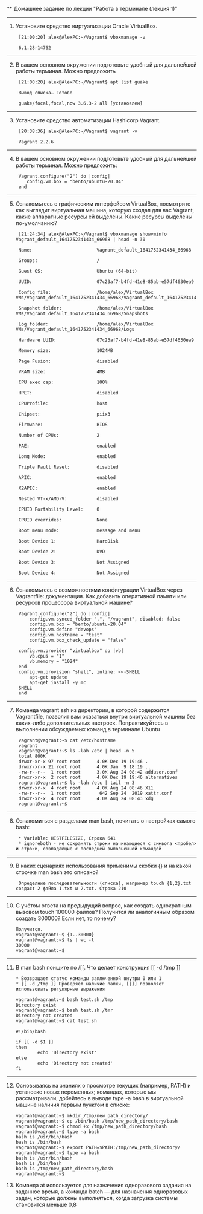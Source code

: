 ** Домашнее задание по лекции "Работа в терминале (лекция 1)"

---

1. Установите средство виртуализации Oracle VirtualBox.

		[21:00:20] alex@AlexPC:~/Vagrant$ vboxmanage -v

		6.1.28r14762

---

2. В вашем основном окружении подготовьте удобный для дальнейшей работы терминал. Можно предложить

		[21:00:20] alex@AlexPC:~/Vagrant$ apt list guake

		Вывод списка… Готово

		guake/focal,focal,now 3.6.3-2 all [установлен]

---

3. Установите средство автоматизации Hashicorp Vagrant.

		[20:38:36] alex@AlexPC:~/Vagrant$ vagrant -v

		Vagrant 2.2.6
---

4. В вашем основном окружении подготовьте удобный для дальнейшей работы терминал. Можно предложить:

		Vagrant.configure("2") do |config|
		   config.vm.box = "bento/ubuntu-20.04"
		end

---

5. Ознакомьтесь с графическим интерфейсом VirtualBox, посмотрите как выглядит виртуальная машина, которую создал для вас Vagrant, какие аппаратные ресурсы ей выделены. Какие ресурсы выделены по-умолчанию?
	
		[21:24:34] alex@AlexPC:~/Vagrant$ vboxmanage showvminfo Vagrant_default_1641752341434_66968 | head -n 30
	
		Name:                        Vagrant_default_1641752341434_66968
	
		Groups:                      /

		Guest OS:                    Ubuntu (64-bit)

		UUID:                        07c23af7-b4fd-41e8-85ab-e57df4630ea9

		Config file:                 /home/alex/VirtualBox VMs/Vagrant_default_1641752341434_66968/Vagrant_default_1641752341434_66968.vbox

		Snapshot folder:             /home/alex/VirtualBox VMs/Vagrant_default_1641752341434_66968/Snapshots

		Log folder:                  /home/alex/VirtualBox VMs/Vagrant_default_1641752341434_66968/Logs

		Hardware UUID:               07c23af7-b4fd-41e8-85ab-e57df4630ea9

		Memory size:                 1024MB

		Page Fusion:                 disabled

		VRAM size:                   4MB

		CPU exec cap:                100%

		HPET:                        disabled

		CPUProfile:                  host

		Chipset:                     piix3

		Firmware:                    BIOS

		Number of CPUs:              2

		PAE:                         enabled

		Long Mode:                   enabled

		Triple Fault Reset:          disabled

		APIC:                        enabled

		X2APIC:                      enabled

		Nested VT-x/AMD-V:           disabled

		CPUID Portability Level:     0

		CPUID overrides:             None

		Boot menu mode:              message and menu

		Boot Device 1:               HardDisk

		Boot Device 2:               DVD

		Boot Device 3:               Not Assigned

		Boot Device 4:               Not Assigned

---

6. Ознакомьтесь с возможностями конфигурации VirtualBox через Vagrantfile: документация. Как добавить оперативной памяти или ресурсов процессора виртуальной машине?

		Vagrant.configure("2") do |config|
	   		config.vm.synced_folder ".", "/vagrant", disabled: false
	   		config.vm.box = "bento/ubuntu-20.04"
	   		config.vm.define "devops"
	   		config.vm.hostname = "test"
	   		config.vm.box_check_update = "false"
	
	   	config.vm.provider "virtualbox" do |vb|
	    	vb.cpus = "1"
	     	vb.memory = "1024"
	   	end
	   	config.vm.provision "shell", inline: <<-SHELL
	     	apt-get update
	     	apt-get install -y mc
	   	SHELL
		end

---

7. Команда vagrant ssh из директории, в которой содержится Vagrantfile, позволит вам оказаться внутри виртуальной машины без каких-либо дополнительных настроек. Попрактикуйтесь в выполнении обсуждаемых команд в терминале Ubuntu

		vagrant@vagrant:~$ cat /etc/hostname 
		vagrant
		vagrant@vagrant:~$ ls -lah /etc | head -n 5
		total 800K
		drwxr-xr-x 97 root root      4.0K Dec 19 19:46 .
		drwxr-xr-x 21 root root      4.0K Jan  9 18:19 ..
		-rw-r--r--  1 root root      3.0K Aug 24 08:42 adduser.conf
		drwxr-xr-x  2 root root      4.0K Dec 19 19:46 alternatives
		vagrant@vagrant:~$ ls -lah /etc | tail -n 3
		drwxr-xr-x  4 root root      4.0K Aug 24 08:46 X11
		-rw-r--r--  1 root root       642 Sep 24  2019 xattr.conf
		drwxr-xr-x  4 root root      4.0K Aug 24 08:43 xdg
		vagrant@vagrant:~$ 

---

8. Ознакомиться с разделами man bash, почитать о настройках самого bash:

		* Variable: HISTFILESIZE, Строка 641
		* ignoreboth - не сохранять строки начинающиеся с символа <пробел> и строки, совпадающие с последней выполненной командой

---

9. В каких сценариях использования применимы скобки {} и на какой строчке man bash это описано?
	
		Определние последовательности (списка), например touch {1,2}.txt создаст 2 файла 1.txt и 2.txt. Строка 210

---

10. С учётом ответа на предыдущий вопрос, как создать однократным вызовом touch 100000 файлов? Получится ли аналогичным образом создать 300000? Если нет, то почему?
	
		Получится.
		vagrant@vagrant:~$ {1..30000}
		vagrant@vagrant:~$ ls | wc -l
		30000
		vagrant@vagrant:~$ 

---

11. В man bash поищите по /\[\[. Что делает конструкция [[ -d /tmp ]]
		
		* Возвращает статус команды заключенной внутри 0 или 1
		* [[ -d /tmp ]] Проверяет наличие папки, [[]] позволяет использовать регулярные выражения

		vagrant@vagrant:~$ bash test.sh /tmp
		Directory exist
		vagrant@vagrant:~$ bash test.sh /tmr
		Directory not created
		vagrant@vagrant:~$ cat test.sh 

		#!/bin/bash

		if [[ -d $1 ]]
		then
				echo 'Directory exist'
		else
				echo 'Directory not created'
		fi
	
---

12. Основываясь на знаниях о просмотре текущих (например, PATH) и установке новых переменных; командах, которые мы рассматривали, добейтесь в выводе type -a bash в виртуальной машине наличия первым пунктом в списке:

		vagrant@vagrant:~$ mkdir /tmp/new_path_directory/
		vagrant@vagrant:~$ cp /bin/bash /tmp/new_path_directory/bash
		vagrant@vagrant:~$ chmod +x /tmp/new_path_directory/bash
		vagrant@vagrant:~$ type -a bash
		bash is /usr/bin/bash
		bash is /bin/bash
		vagrant@vagrant:~$ export PATH=$PATH:/tmp/new_path_directory/
		vagrant@vagrant:~$ type -a bash
		bash is /usr/bin/bash
		bash is /bin/bash
		bash is /tmp/new_path_directory/bash
		vagrant@vagrant:~$ 

13. Команда at используется для назначения одноразового задания на заданное время, а команда batch — для назначения одноразовых задач, которые должны выполняться, когда загрузка системы становится меньше 0,8
